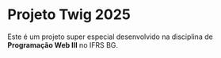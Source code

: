 # Projeto Twig 2025
Este é um projeto super especial desenvolvido na disciplina de **Programação Web III** no IFRS BG.